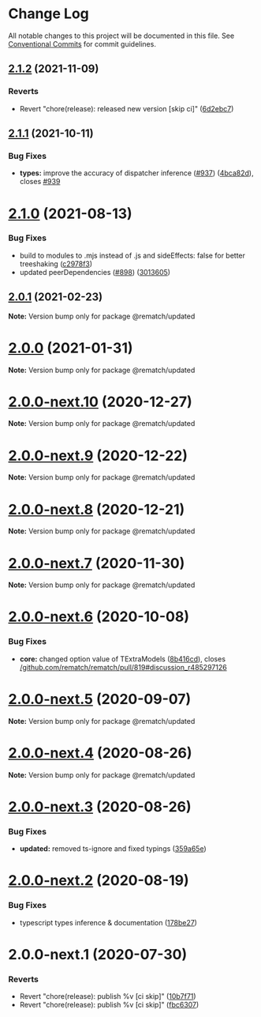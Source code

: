 # Change Log

All notable changes to this project will be documented in this file.
See [Conventional Commits](https://conventionalcommits.org) for commit guidelines.

## [2.1.2](https://github.com/rematch/rematch/compare/@rematch/updated@2.1.1...@rematch/updated@2.1.2) (2021-11-09)


### Reverts

* Revert "chore(release): released new version [skip ci]" ([6d2ebc7](https://github.com/rematch/rematch/commit/6d2ebc76e48ef0c8b4041c6df30db733a60ec9a2))





## [2.1.1](https://github.com/rematch/rematch/compare/@rematch/updated@2.1.0...@rematch/updated@2.1.1) (2021-10-11)


### Bug Fixes

* **types:** improve the accuracy of dispatcher inference ([#937](https://github.com/rematch/rematch/issues/937)) ([4bca82d](https://github.com/rematch/rematch/commit/4bca82d10a7e21d6b7217d31a285150d7ea069c9)), closes [#939](https://github.com/rematch/rematch/issues/939)





# [2.1.0](https://github.com/rematch/rematch/compare/@rematch/updated@2.0.1...@rematch/updated@2.1.0) (2021-08-13)


### Bug Fixes

* build to modules to .mjs instead of .js and sideEffects: false for better treeshaking ([c2978f3](https://github.com/rematch/rematch/commit/c2978f3087f8283249f69b60c569720e56091c36))
* updated peerDependencies ([#898](https://github.com/rematch/rematch/issues/898)) ([3013605](https://github.com/rematch/rematch/commit/30136054a9c7d2f1b4215e66e2e4065314f841eb))





## [2.0.1](https://github.com/rematch/rematch/compare/@rematch/updated@2.0.0...@rematch/updated@2.0.1) (2021-02-23)

**Note:** Version bump only for package @rematch/updated





# [2.0.0](https://github.com/rematch/rematch/compare/@rematch/updated@2.0.0-next.10...@rematch/updated@2.0.0) (2021-01-31)

**Note:** Version bump only for package @rematch/updated





# [2.0.0-next.10](https://github.com/rematch/rematch/compare/@rematch/updated@2.0.0-next.9...@rematch/updated@2.0.0-next.10) (2020-12-27)

**Note:** Version bump only for package @rematch/updated





# [2.0.0-next.9](https://github.com/rematch/rematch/compare/@rematch/updated@2.0.0-next.8...@rematch/updated@2.0.0-next.9) (2020-12-22)

**Note:** Version bump only for package @rematch/updated





# [2.0.0-next.8](https://github.com/rematch/rematch/compare/@rematch/updated@2.0.0-next.7...@rematch/updated@2.0.0-next.8) (2020-12-21)

**Note:** Version bump only for package @rematch/updated





# [2.0.0-next.7](https://github.com/rematch/rematch/compare/@rematch/updated@2.0.0-next.6...@rematch/updated@2.0.0-next.7) (2020-11-30)

**Note:** Version bump only for package @rematch/updated





# [2.0.0-next.6](https://github.com/rematch/rematch/compare/@rematch/updated@2.0.0-next.5...@rematch/updated@2.0.0-next.6) (2020-10-08)


### Bug Fixes

* **core:** changed option value of TExtraModels ([8b416cd](https://github.com/rematch/rematch/commit/8b416cd6d06c966d56d556486e584c0444ee286e)), closes [/github.com/rematch/rematch/pull/819#discussion_r485297126](https://github.com//github.com/rematch/rematch/pull/819/issues/discussion_r485297126)





# [2.0.0-next.5](https://github.com/rematch/rematch/compare/@rematch/updated@2.0.0-next.4...@rematch/updated@2.0.0-next.5) (2020-09-07)

**Note:** Version bump only for package @rematch/updated





# [2.0.0-next.4](https://github.com/rematch/rematch/compare/@rematch/updated@2.0.0-next.3...@rematch/updated@2.0.0-next.4) (2020-08-26)

**Note:** Version bump only for package @rematch/updated





# [2.0.0-next.3](https://github.com/rematch/rematch/compare/@rematch/updated@2.0.0-next.2...@rematch/updated@2.0.0-next.3) (2020-08-26)


### Bug Fixes

* **updated:** removed ts-ignore and fixed typings ([359a65e](https://github.com/rematch/rematch/commit/359a65efe104886f975f0ff3bb92bb044c8c0e46))





# [2.0.0-next.2](https://github.com/rematch/rematch/compare/@rematch/updated@2.0.0-next.1...@rematch/updated@2.0.0-next.2) (2020-08-19)


### Bug Fixes

* typescript types inference & documentation ([178be27](https://github.com/rematch/rematch/commit/178be27a55753f16bb0c31ed08ab9f8dc2175d4b))





# 2.0.0-next.1 (2020-07-30)


### Reverts

* Revert "chore(release): publish %v [ci skip]" ([10b7f71](https://github.com/rematch/rematch/commit/10b7f71f88b44e6d9bf6f60a9c207e01014ff700))
* Revert "chore(release): publish %v [ci skip]" ([fbc6307](https://github.com/rematch/rematch/commit/fbc6307eec881a9856d01217c2cb570f2d131ca0))
